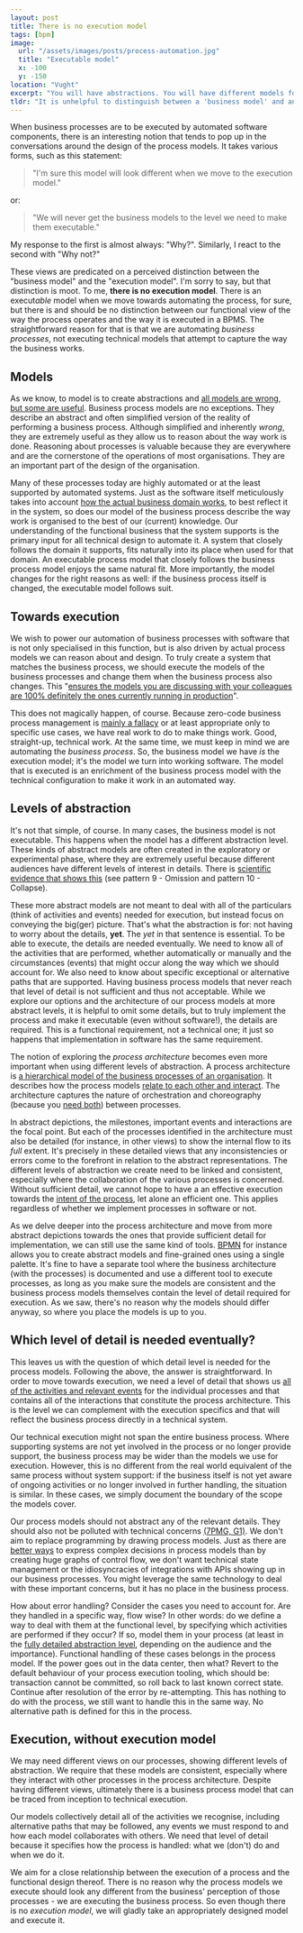 ```yaml
---
layout: post
title: There is no execution model
tags: [bpm]
image:
  url: "/assets/images/posts/process-automation.jpg"
  title: "Executable model"
  x: -100
  y: -150
location: "Vught"
excerpt: "You will have abstractions. You will have different models for the same process. But there is no 'execution model'."
tldr: "It is unhelpful to distinguish between a 'business model' and an 'execution model' when working with business process models. We want to hide technical details from the model that is executed. It also doesn't make sense to define functional models only to an abstract level before they are implemented in software. We model to capture understanding. We should aim to implement models as closely as possible to our understanding. Having abstract models is useful, if they are complete and consistent with the detailed ones. Detail your models to include all of the activities, events and alternative paths that need to be handled. These details need to be known to implement the process, with or without software support. It is this business process model that is executed in the system."
---
```

When business processes are to be executed by automated software components, there is an interesting notion that tends to pop up in the conversations around the design of the process models. It takes various forms, such as this statement:

> "I'm sure this model will look different when we move to the execution model."

or:
 
> "We will never get the business models to the level we need to make them executable."

My response to the first is almost always: "Why?". Similarly, I react to the second with "Why not?"

These views are predicated on a perceived distinction between the "business model" and the "execution model". I'm sorry to say, but that distinction is moot. To me, **there is no execution model**. There is an execut*able* model when we move towards automating the process, for sure, but there is and should be no distinction between our functional view of the way the process operates and the way it is executed in a BPMS. The straightforward reason for that is that we are automating *business processes*, not executing technical models that attempt to capture the way the business works.

## Models

As we know, to model is to create abstractions and [all models are wrong, but some are useful][models-wrong-useful]. Business process models are no exceptions. They describe an abstract and often simplified version of the reality of performing a business process. Although simplified and inherently *wrong*, they are extremely useful as they allow us to reason about the way work is done. Reasoning about processes is valuable because they are everywhere and are the cornerstone of the operations of most organisations. They are an important part of the design of the organisation.

Many of these processes today are highly automated or at the least supported by automated systems. Just as the software itself meticulously takes into account [how the actual business domain works][domain-driven-design], to best reflect it in the system, so does our model of the business process describe the way work is organised to the best of our (current) knowledge. Our understanding of the functional business that the system supports is the primary input for all technical design to automate it. A system that closely follows the domain it supports, fits naturally into its place when used for that domain. An executable process model that closely follows the business process model enjoys the same natural fit. More importantly, the model changes for the right reasons as well: if the business process itself is changed, the executable model follows suit.

## Towards execution

We wish to power our automation of business processes with software that is not only specialised in this function, but is also driven by actual process models we can reason about and design. To truly create a system that matches the business process, we should execute the models of the business processes and change them when the business process also changes. This "[ensures the models you are discussing with your colleagues are 100% definitely the ones currently running in production][business-process-collaboration]".

This does not magically happen, of course. Because zero-code business process management is [mainly a fallacy][developer-friendly-bpm] or at least appropriate only to specific use cases, we have real work to do to make things work. Good, straight-up, technical work. At the same time, we must keep in mind we are automating the *business process*. So, the business model we have *is* the execution model; it's the model we turn into working software. The model that is executed is an enrichment of the business process model with the technical configuration to make it work in an automated way.

## Levels of abstraction

It's not that simple, of course. In many cases, the business model is not executable. This happens when the model has a different abstraction level. These kinds of abstract models are often created in the exploratory or experimental phase, where they are extremely useful because different audiences have different levels of interest in details. There is [scientific evidence that shows this][2019022001] (see pattern 9 - Omission and pattern 10 - Collapse).

These more abstract models are not meant to deal with all of the particulars (think of activities and events) needed for execution, but instead focus on conveying the big(ger) picture. That's what the abstraction is for: not having to worry about the details, **yet**. The *yet* in that sentence is essential. To be able to execute, the details are needed eventually. We need to know all of the activities that are performed, whether automatically or manually and the circumstances (events) that might occur along the way which we should account for. We also need to know about specific exceptional or alternative paths that are supported. Having business process models that never reach that level of detail is not sufficient and thus not acceptable. While we explore our options and the architecture of our process models at more abstract levels, it is helpful to omit some details, but to truly implement the process and make it executable (even without software!), the details are required. This is a functional requirement, not a technical one; it just so happens that implementation in software has the same requirement.

The notion of exploring the *process architecture* becomes even more important when using different levels of abstraction. A process architecture is [a hierarchical model of the business processes of an organisation][reimagining-management]. It describes how the process models [relate to each other and interact][modelling-tips]. The architecture captures the nature of orchestration and choreography (because you [need both][orchestration-and-choreography-need-both]) between processes. 

In abstract depictions, the milestones, important events and interactions are the focal point. But each of the processes identified in the architecture must also be detailed (for instance, in other views) to show the internal flow to its *full* extent. It's precisely in these detailed views that any inconsistencies or errors come to the forefront in relation to the abstract representations. The different levels of abstraction we create need to be linked and consistent, especially where the collaboration of the various processes is concerned. Without sufficient detail, we cannot hope to have a an effective execution towards the [intent of the process][the-value-of-intent], let alone an efficient one. This applies regardless of whether we implement processes in software or not.

As we delve deeper into the process architecture and move from more abstract depictions towards the ones that provide sufficient detail for implementation, we can still use the same kind of tools. [BPMN][bpmn] for instance allows you to create abstract models and fine-grained ones using a single palette. It's fine to have a separate tool where the business architecture (with the processes) is documented and use a different tool to execute processes, as long as you make sure the models are consistent and the business process models themselves contain the level of detail required for execution. As we saw, there's no reason why the models should differ anyway, so where you place the models is up to you. 

## Which level of detail is needed eventually?

This leaves us with the question of which detail level is needed for the process models. Following the above, the answer is straightforward. In order to move towards execution, we need a level of detail that shows us [all of the activities and relevant events][silver-level-2] for the individual processes and that contains all of the interactions that constitute the process architecture. This is the level we can complement with the execution specifics and that will reflect the business process directly in a technical system. 

Our technical execution might not span the entire business process. Where supporting systems are not yet involved in the process or no longer provide support, the business process may be wider than the models we use for execution. However, this is no different from the real world equivalent of the same process without system support: if the business itself is not yet aware of ongoing activities or no longer involved in further handling, the situation is similar. In these cases, we simply document the boundary of the scope the models cover.

Our process models should not abstract any of the relevant details. They should also not be polluted with technical concerns [(7PMG, G1)][7pmg]. We don't aim to replace programming by drawing process models. Just as there are [better ways][dmn] to express complex decisions in process models than by creating huge graphs of control flow, we don't want technical state management or the idiosyncracies of integrations with APIs showing up in our business processes. You might leverage the same technology to deal with these important concerns, but it has no place in the business process.

How about error handling? Consider the cases you need to account for. Are they handled in a specific way, flow wise? In other words: do we define a way to deal with them at the functional level, by specifying which activities are performed if they occur? If so, model them in your process (at least in the [fully detailed abstraction level][silver-level-2], depending on the audience and the importance). Functional handling of these cases belongs in the process model. If the power goes out in the data center, then what? Revert to the default behaviour of your process execution tooling, which should be: transaction cannot be committed, so roll back to last known correct state. Continue after resolution of the error by re-attempting. This has nothing to do with the process, we still want to handle this in the same way. No alternative path is defined for this in the process.

## Execution, without execution model

We may need different views on our processes, showing different levels of abstraction. We require that these models are consistent, especially where they interact with other processes in the process architecture. Despite having different views, ultimately there is a business process model that can be traced from inception to technical execution.

Our models collectively detail all of the activities we recognise, including alternative paths that may be followed, any events we must respond to and how each model collaborates with others. We need that level of detail because it specifies how the process is handled: what we (don't) do and when we do it.

We aim for a close relationship between the execution of a process and the functional design thereof. There is no reason why the process models we execute should look any different from the business' perception of those processes - we are executing the business process. So even though there is no *execution model*, we will gladly take an appropriately designed model and execute it.

[models-wrong-useful]: https://www.quotes.net/quote/58494 "Essentially, all models are wrong, but some are useful."
[domain-driven-design]: http://dddcommunity.org/learning-ddd/what_is_ddd/ "What is Domain-Driven Design?"
[developer-friendly-bpm]: https://assets.contentful.com/vpidbgnakfvf/6p6BMD74WWEcGGGq2cS0AS/918c367d9ed94070ad95886b651c1cac/Developer-Friendly_BPM.pdf "Developer-friendly Business Process Management"
[orchestration-and-choreography-need-both]: https://blog.bernd-ruecker.com/why-service-collaboration-needs-choreography-and-orchestration-239c4f9700fa "Why service collaboration needs choreography AND orchestration"
[the-value-of-intent]: /2018/04/25/the-value-of-intent/ "The Value of Intent"
[modelling-tips]: http://www.bpminstitute.org/resources/articles/bpms-watch-ten-tips-effective-process-modeling "Ten Tips for Effective Process Modeling"
[reimagining-management]: https://info.leonardo.com.au/the-7-enablers-of-business-process-management-overview "Reimagining Management - Putting process at the center of business management"
[bpmn]: http://www.bpmn.org/ "Business Process Model and Notation"
[dmn]: http://www.dmn.org "https://www.omg.org/dmn/"
[silver-level-2]: https://methodandstyle.com/three-levels-of-process-modeling-with-bpmn/ "Three Levels of Process Modeling with BPMN"
[7pmg]: https://research.tue.nl/en/publications/seven-process-modeling-guidelines-7pmg "Seven process modeling guidelines (7PMG)"
[2019022001]: https://www.researchgate.net/publication/220366206_Managing_Process_Model_Complexity_Via_Abstract_Syntax_Modifications "Managing Process Model Complexity via Abstract Syntax Modifications"
[business-process-collaboration]: https://blog.camunda.com/post/2019/05/meet-cawemo-the-business-process-collaboration-hub/ "Please meet Cawemo - the Collaboration Hub for Business Process Automation"